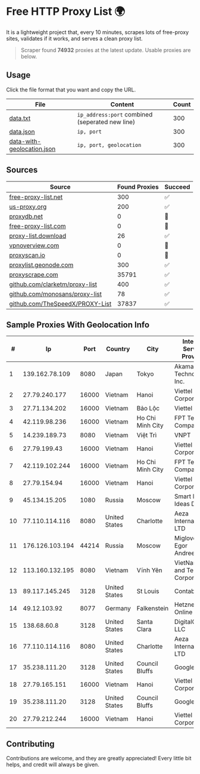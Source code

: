 
# Free HTTP Proxy List 🌍

It is a lightweight project that, every 10 minutes, scrapes lots of free-proxy sites, validates if it works, and serves a clean proxy list.


> Scraper found **74932** proxies at the latest update. Usable proxies are below.

## Usage

Click the file format that you want and copy the URL.


|File|Content|Count|
|----|-------|-----|
|[data.txt](https://raw.githubusercontent.com/themiralay/Proxy-List-World/master/data.txt)|`ip_address:port` combined (seperated new line)|300|
|[data.json](https://raw.githubusercontent.com/themiralay/Proxy-List-World/master/data.json)|`ip, port`|300|
|[data-with-geolocation.json](https://raw.githubusercontent.com/themiralay/Proxy-List-World/master/data-with-geolocation.json)|`ip, port, geolocation`|300|

## Sources

|Source|Found Proxies|Succeed|
|------|-------------|-------|
|[free-proxy-list.net](https://free-proxy-list.net)|300|✅|
|[us-proxy.org](https://www.us-proxy.org)|200|✅|
|[proxydb.net](http://proxydb.net)|0|🚫|
|[free-proxy-list.com](https://free-proxy-list.com/?page=&port=&type%5B%5D=http&type%5B%5D=https&up_time=0&search=Search)|0|🚫|
|[proxy-list.download](https://www.proxy-list.download/HTTP)|26|✅|
|[vpnoverview.com](https://vpnoverview.com/privacy/anonymous-browsing/free-proxy-servers)|0|🚫|
|[proxyscan.io](https://www.proxyscan.io)|0|🚫|
|[proxylist.geonode.com](https://proxylist.geonode.com/api/proxy-list?limit=300&page=1&sort_by=lastChecked&sort_type=desc&protocols=http,https)|300|✅|
|[proxyscrape.com](https://api.proxyscrape.com/v2/?request=displayproxies&protocol=http&timeout=10000&country=all&ssl=all&anonymity=all)|35791|✅|
|[github.com/clarketm/proxy-list](https://raw.githubusercontent.com/clarketm/proxy-list/master/proxy-list-raw.txt)|400|✅|
|[github.com/monosans/proxy-list](https://raw.githubusercontent.com/monosans/proxy-list/main/proxies/http.txt)|78|✅|
|[github.com/TheSpeedX/PROXY-List](https://raw.githubusercontent.com/TheSpeedX/PROXY-List/master/http.txt)|37837|✅|


## Sample Proxies With Geolocation Info

|#|Ip|Port|Country|City|Internet Service Provider|
|-|--|----|-------|----|-------------------------|
|1|139.162.78.109|8080|Japan|Tokyo|Akamai Technologies, Inc.|
|2|27.79.240.177|16000|Vietnam|Hanoi|Viettel Corporation|
|3|27.71.134.202|16000|Vietnam|Bảo Lộc|Viettel Group|
|4|42.119.98.236|16000|Vietnam|Ho Chi Minh City|FPT Telecom Company|
|5|14.239.189.73|8080|Vietnam|Việt Trì|VNPT|
|6|27.79.199.43|16000|Vietnam|Hanoi|Viettel Corporation|
|7|42.119.102.244|16000|Vietnam|Ho Chi Minh City|FPT Telecom Company|
|8|27.79.154.94|16000|Vietnam|Hanoi|Viettel Corporation|
|9|45.134.15.205|1080|Russia|Moscow|Smart Digital Ideas DOO|
|10|77.110.114.116|8080|United States|Charlotte|Aeza International LTD|
|11|176.126.103.194|44214|Russia|Moscow|Miglovets Egor Andreevich|
|12|113.160.132.195|8080|Vietnam|Vĩnh Yên|VietNam Post and Telecom Corporation|
|13|89.117.145.245|3128|United States|St Louis|Contabo Inc.|
|14|49.12.103.92|8077|Germany|Falkenstein|Hetzner Online GmbH|
|15|138.68.60.8|3128|United States|Santa Clara|DigitalOcean, LLC|
|16|77.110.114.116|8080|United States|Charlotte|Aeza International LTD|
|17|35.238.111.20|3128|United States|Council Bluffs|Google LLC|
|18|27.79.165.151|16000|Vietnam|Hanoi|Viettel Corporation|
|19|35.238.111.20|3128|United States|Council Bluffs|Google LLC|
|20|27.79.212.244|16000|Vietnam|Hanoi|Viettel Corporation|



## Contributing

Contributions are welcome, and they are greatly appreciated! Every
little bit helps, and credit will always be given.


